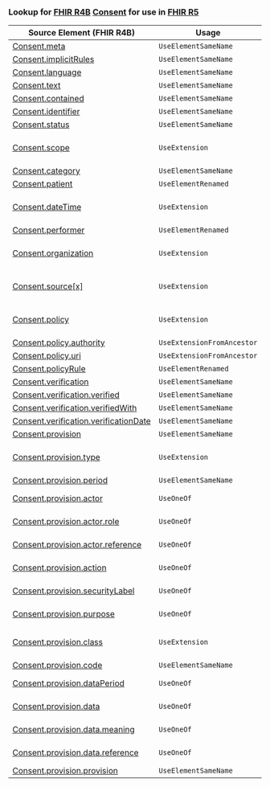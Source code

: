 ### Lookup for [FHIR R4B](https://hl7.org/fhir/R4B/) [Consent](https://hl7.org/fhir/R4B/Consent.html) for use in [FHIR R5](https://hl7.org/fhir/R5/)

| Source Element (FHIR R4B) | Usage | Target |
| -------------- | ----- | ------ |
| [Consent.meta](https://hl7.org/fhir/R4B/Consent.html#resource) | `UseElementSameName` | [Consent.meta](https://hl7.org/fhir/R5/Consent.html#resource) |
| [Consent.implicitRules](https://hl7.org/fhir/R4B/Consent.html#resource) | `UseElementSameName` | [Consent.implicitRules](https://hl7.org/fhir/R5/Consent.html#resource) |
| [Consent.language](https://hl7.org/fhir/R4B/Consent.html#resource) | `UseElementSameName` | [Consent.language](https://hl7.org/fhir/R5/Consent.html#resource) |
| [Consent.text](https://hl7.org/fhir/R4B/Consent.html#resource) | `UseElementSameName` | [Consent.text](https://hl7.org/fhir/R5/Consent.html#resource) |
| [Consent.contained](https://hl7.org/fhir/R4B/Consent.html#resource) | `UseElementSameName` | [Consent.contained](https://hl7.org/fhir/R5/Consent.html#resource) |
| [Consent.identifier](https://hl7.org/fhir/R4B/Consent.html#resource) | `UseElementSameName` | [Consent.identifier](https://hl7.org/fhir/R5/Consent.html#resource) |
| [Consent.status](https://hl7.org/fhir/R4B/Consent.html#resource) | `UseElementSameName` | [Consent.status](https://hl7.org/fhir/R5/Consent.html#resource) |
| [Consent.scope](https://hl7.org/fhir/R4B/Consent.html#resource) | `UseExtension` | [http://hl7.org/fhir/4.3/StructureDefinition/extension-Consent.scope](StructureDefinition-ext-R4B-Consent.scope.html) |
| [Consent.category](https://hl7.org/fhir/R4B/Consent.html#resource) | `UseElementSameName` | [Consent.category](https://hl7.org/fhir/R5/Consent.html#resource) |
| [Consent.patient](https://hl7.org/fhir/R4B/Consent.html#resource) | `UseElementRenamed` | [Consent.subject](https://hl7.org/fhir/R5/Consent.html#resource) |
| [Consent.dateTime](https://hl7.org/fhir/R4B/Consent.html#resource) | `UseExtension` | [http://hl7.org/fhir/4.3/StructureDefinition/extension-Consent.dateTime](StructureDefinition-ext-R4B-Consent.dateTime.html) |
| [Consent.performer](https://hl7.org/fhir/R4B/Consent.html#resource) | `UseElementRenamed` | [Consent.grantee](https://hl7.org/fhir/R5/Consent.html#resource) |
| [Consent.organization](https://hl7.org/fhir/R4B/Consent.html#resource) | `UseExtension` | [http://hl7.org/fhir/4.3/StructureDefinition/extension-Consent.organization](StructureDefinition-ext-R4B-Consent.organization.html) |
| [Consent.source[x]](https://hl7.org/fhir/R4B/Consent.html#resource) | `UseExtension` | [http://hl7.org/fhir/4.3/StructureDefinition/extension-Consent.source](StructureDefinition-ext-R4B-Consent.source.html) |
| [Consent.policy](https://hl7.org/fhir/R4B/Consent.html#resource) | `UseExtension` | [http://hl7.org/fhir/4.3/StructureDefinition/extension-Consent.policy](StructureDefinition-ext-R4B-Consent.policy.html) |
| [Consent.policy.authority](https://hl7.org/fhir/R4B/Consent.html#resource) | `UseExtensionFromAncestor` | - |
| [Consent.policy.uri](https://hl7.org/fhir/R4B/Consent.html#resource) | `UseExtensionFromAncestor` | - |
| [Consent.policyRule](https://hl7.org/fhir/R4B/Consent.html#resource) | `UseElementRenamed` | [Consent.regulatoryBasis](https://hl7.org/fhir/R5/Consent.html#resource) |
| [Consent.verification](https://hl7.org/fhir/R4B/Consent.html#resource) | `UseElementSameName` | [Consent.verification](https://hl7.org/fhir/R5/Consent.html#resource) |
| [Consent.verification.verified](https://hl7.org/fhir/R4B/Consent.html#resource) | `UseElementSameName` | [Consent.verification.verified](https://hl7.org/fhir/R5/Consent.html#resource) |
| [Consent.verification.verifiedWith](https://hl7.org/fhir/R4B/Consent.html#resource) | `UseElementSameName` | [Consent.verification.verifiedWith](https://hl7.org/fhir/R5/Consent.html#resource) |
| [Consent.verification.verificationDate](https://hl7.org/fhir/R4B/Consent.html#resource) | `UseElementSameName` | [Consent.verification.verificationDate](https://hl7.org/fhir/R5/Consent.html#resource) |
| [Consent.provision](https://hl7.org/fhir/R4B/Consent.html#resource) | `UseElementSameName` | [Consent.provision](https://hl7.org/fhir/R5/Consent.html#resource) |
| [Consent.provision.type](https://hl7.org/fhir/R4B/Consent.html#resource) | `UseExtension` | [http://hl7.org/fhir/4.3/StructureDefinition/extension-Consent.provision.type](StructureDefinition-ext-R4B-Consent.pr.type.html) |
| [Consent.provision.period](https://hl7.org/fhir/R4B/Consent.html#resource) | `UseElementSameName` | [Consent.provision.period](https://hl7.org/fhir/R5/Consent.html#resource) |
| [Consent.provision.actor](https://hl7.org/fhir/R4B/Consent.html#resource) | `UseOneOf` | [Consent.provision.actor](https://hl7.org/fhir/R5/Consent.html#resource)<br />[Consent.provision.actor](https://hl7.org/fhir/R5/Consent.html#resource) |
| [Consent.provision.actor.role](https://hl7.org/fhir/R4B/Consent.html#resource) | `UseOneOf` | [Consent.provision.actor.role](https://hl7.org/fhir/R5/Consent.html#resource)<br />[Consent.provision.actor.role](https://hl7.org/fhir/R5/Consent.html#resource) |
| [Consent.provision.actor.reference](https://hl7.org/fhir/R4B/Consent.html#resource) | `UseOneOf` | [Consent.provision.actor.reference](https://hl7.org/fhir/R5/Consent.html#resource)<br />[Consent.provision.actor.reference](https://hl7.org/fhir/R5/Consent.html#resource) |
| [Consent.provision.action](https://hl7.org/fhir/R4B/Consent.html#resource) | `UseOneOf` | [Consent.provision.action](https://hl7.org/fhir/R5/Consent.html#resource)<br />[Consent.provision.action](https://hl7.org/fhir/R5/Consent.html#resource) |
| [Consent.provision.securityLabel](https://hl7.org/fhir/R4B/Consent.html#resource) | `UseOneOf` | [Consent.provision.securityLabel](https://hl7.org/fhir/R5/Consent.html#resource)<br />[Consent.provision.securityLabel](https://hl7.org/fhir/R5/Consent.html#resource) |
| [Consent.provision.purpose](https://hl7.org/fhir/R4B/Consent.html#resource) | `UseOneOf` | [Consent.provision.purpose](https://hl7.org/fhir/R5/Consent.html#resource)<br />[Consent.provision.purpose](https://hl7.org/fhir/R5/Consent.html#resource) |
| [Consent.provision.class](https://hl7.org/fhir/R4B/Consent.html#resource) | `UseExtension` | [http://hl7.org/fhir/4.3/StructureDefinition/extension-Consent.provision.class](StructureDefinition-ext-R4B-Consent.pr.class.html) |
| [Consent.provision.code](https://hl7.org/fhir/R4B/Consent.html#resource) | `UseElementSameName` | [Consent.provision.code](https://hl7.org/fhir/R5/Consent.html#resource) |
| [Consent.provision.dataPeriod](https://hl7.org/fhir/R4B/Consent.html#resource) | `UseOneOf` | [Consent.provision.dataPeriod](https://hl7.org/fhir/R5/Consent.html#resource)<br />[Consent.provision.dataPeriod](https://hl7.org/fhir/R5/Consent.html#resource) |
| [Consent.provision.data](https://hl7.org/fhir/R4B/Consent.html#resource) | `UseOneOf` | [Consent.provision.data](https://hl7.org/fhir/R5/Consent.html#resource)<br />[Consent.provision.data](https://hl7.org/fhir/R5/Consent.html#resource) |
| [Consent.provision.data.meaning](https://hl7.org/fhir/R4B/Consent.html#resource) | `UseOneOf` | [Consent.provision.data.meaning](https://hl7.org/fhir/R5/Consent.html#resource)<br />[Consent.provision.data.meaning](https://hl7.org/fhir/R5/Consent.html#resource) |
| [Consent.provision.data.reference](https://hl7.org/fhir/R4B/Consent.html#resource) | `UseOneOf` | [Consent.provision.data.reference](https://hl7.org/fhir/R5/Consent.html#resource)<br />[Consent.provision.data.reference](https://hl7.org/fhir/R5/Consent.html#resource) |
| [Consent.provision.provision](https://hl7.org/fhir/R4B/Consent.html#resource) | `UseElementSameName` | [Consent.provision.provision](https://hl7.org/fhir/R5/Consent.html#resource) |
